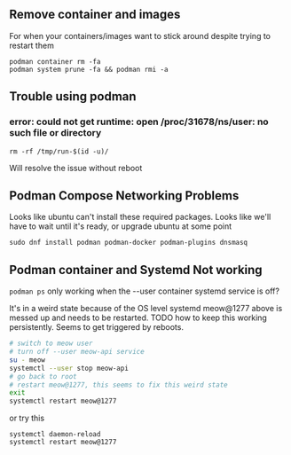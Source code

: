 
## Remove container and images

For when your containers/images want to stick around despite trying to restart them

```
podman container rm -fa
podman system prune -fa && podman rmi -a
```


## Trouble using podman

### error: could not get runtime: open /proc/31678/ns/user: no such file or directory

```
rm -rf /tmp/run-$(id -u)/
```
Will resolve the issue without reboot


## Podman Compose Networking Problems

Looks like ubuntu can't install  these required packages. Looks like we'll have to wait until it's ready, or upgrade ubuntu at some point

```shell
sudo dnf install podman podman-docker podman-plugins dnsmasq
```

## Podman container and Systemd Not working

`podman ps` only working when the --user container systemd service is off?

It's in a weird state because of the OS level systemd meow@1277 above is messed up and needs to be restarted. TODO how to keep this working persistently. Seems to get triggered by reboots.

```bash
# switch to meow user
# turn off --user meow-api service
su - meow
systemctl --user stop meow-api
# go back to root
# restart meow@1277, this seems to fix this weird state 
exit
systemctl restart meow@1277
```

or try this

```
systemctl daemon-reload
systemctl restart meow@1277
```